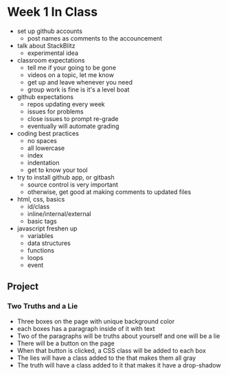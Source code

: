 # Week 1 In Class

- set up github accounts
  - post names as comments to the accouncement
- talk about StackBlitz
  - experimental idea
- classroom expectations
  - tell me if your going to be gone
  - videos on a topic, let me know
  - get up and leave whenever you need
  - group work is fine is it's a level boat
- github expectations
  - repos updating every week
  - issues for problems
  - close issues to prompt re-grade
  - eventually will automate grading
- coding best practices
  - no spaces
  - all lowercase
  - index
  - indentation
  - get to know your tool
- try to install github app, or gitbash
  - source control is very important
  - otherwise, get good at making comments to updated files
- html, css, basics
  - id/class
  - inline/internal/external
  - basic tags
- javascript freshen up
  - variables
  - data structures
  - functions
  - loops
  - event 
  
## Project 

### Two Truths and a Lie

- Three boxes on the page with unique background color
- each boxes has a paragraph inside of it with text
- Two of the paragraphs will be truths about yourself and one will be a lie
- There will be a button on the page
- When that button is clicked, a CSS class will be added to each box
- The lies will have a class added to the that makes them all gray
- The truth will have a class added to it that makes it have a drop-shadow